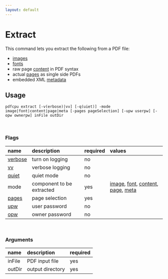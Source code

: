 ```yaml
---
layout: default
---
```


# Extract

This command lets you extract the following from a PDF file:

* [images](extract_images.md)
* [fonts](extract_fonts.md)
* raw page [content](extract_content.md) in PDF syntax
* actual [pages](extract_pages.md) as single side PDFs
* embedded XML [metadata](extract_metadata.md)

## Usage

```
pdfcpu extract [-v(erbose)|vv] [-q(uiet)] -mode image|font|content|page|meta [-pages pageSelection] [-upw userpw] [-opw ownerpw] inFile outDir
````

<br>

### Flags

| name                             | description               | required   | values
|:---------------------------------|:--------------------------|:-----------|:-
| [verbose](../getting_started/common_flags.md) | turn on logging           | no
| [vv](../getting_started/common_flags.md)      | verbose logging           | no
| [quiet](../getting_started/common_flags.md)   | quiet mode      | no
| mode                             | component to be extracted | yes | [image](extract_images.md), [font](extract_fonts.md), [content](extract_content.md), [page](extract_pages.md), [meta](extract_metadata.md)
| [pages](../getting_started/page_selection) | page selection  | yes
| [upw](../getting_started/common_flags.md)     | user password             | no
| [opw](../getting_started/common_flags.md)     | owner password            | no

<br>

### Arguments

| name   | description      | required
|:-------|:-----------------|:--------
| inFile | PDF input file   | yes
| outDir | output directory | yes
